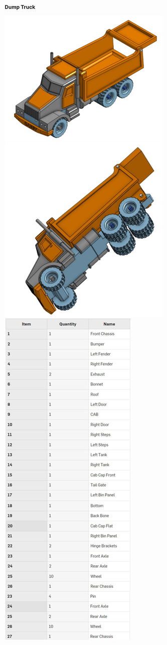 ### Dump Truck
![DumpTruck!](Projects/Dump%20Truck/DumpTruck-ISO-View.jpg "DumpTruck")
![DumpTruck!](Projects/Dump%20Truck/DumpTruck-Bottom-View.jpg "Dump Truck Bottom View")
![DumpTruck!](Projects/Dump%20Truck/DumpTruck.B.O.M.jpg "Bill of Material")
